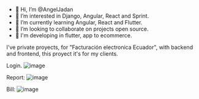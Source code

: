 - 👋 Hi, I’m @AngelJadan
- 👀 I’m interested in Django, Angular, React and Sprint.
- 🌱 I’m currently learning Angular, React and Flutter.
- 💞️ I’m looking to collaborate on projects open source.
- 🛒 I'm developing in flutter, app to ecommerce.

I've private proyects, for "Facturación electronica Ecuador", with backend and frontend, this proyect it's for my clients.

Login.
![image](https://user-images.githubusercontent.com/26156472/231572577-70bace05-cf21-4023-a1e8-e6f82c522101.png)


Report:
![image](https://user-images.githubusercontent.com/26156472/231573295-944e0275-505e-47a3-a072-cebe04e0534b.png)

Bill:
![image](https://user-images.githubusercontent.com/26156472/231573578-6a9ee56a-298e-4239-b44d-514694cf72c9.png)

<!-- -📫 How to reach me -->

<!---
AngelJadan/AngelJadan is a ✨ special ✨ repository because its `README.md` (this file) appears on your GitHub profile.
You can click the Preview link to take a look at your changes.
--->
